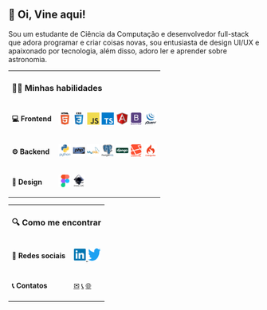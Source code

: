 <h2>👋 Oi, Vine aqui!</h2>
<p>
    Sou um estudante de Ciência da Computação e desenvolvedor full-stack que adora
    programar e criar coisas novas, sou entusiasta de design UI/UX e apaixonado por tecnologia, além disso, adoro ler e aprender sobre
    astronomia.
</p>
<!--img align="right" src="https://media.giphy.com/media/waIb4gha3r6PS/source.gif" width="480" -->
<table border="0">
    <tr>
        <td colspan="2">
            <h3>👨‍💻 Minhas habilidades</h3>
        </td>
    </tr>
    <tr>
        <td>
            <h4>💻 Frontend</h4>
        </td>
        <td valign="middle">
            <img src="https://raw.githubusercontent.com/devicons/devicon/master/icons/html5/html5-original-wordmark.svg" alt="html5" width="25" height="25" />
            <img src="https://raw.githubusercontent.com/devicons/devicon/master/icons/css3/css3-original-wordmark.svg" alt="css3" width="25" height="25" />
            <img src="https://raw.githubusercontent.com/devicons/devicon/master/icons/javascript/javascript-original.svg" alt="javascript" width="25" height="25" /> 
            <img src="https://raw.githubusercontent.com/devicons/devicon/master/icons/typescript/typescript-original.svg" alt="typescript" width="25" height="25" />
            <img src="https://raw.githubusercontent.com/devicons/devicon/master/icons/angularjs/angularjs-original.svg" alt="angular-js" width="25" height="25" />
            <img src="https://github.com/devicons/devicon/raw/master/icons/bootstrap/bootstrap-plain-wordmark.svg" alt="bootstrap" width="25" height="25" />
            <img src="https://github.com/devicons/devicon/raw/master/icons/jquery/jquery-original-wordmark.svg" alt="jquery" width="25" height="25" />
        </td>
    </tr>
    <tr>
        <td>
            <h4>⚙ Backend</h4>
        </td>
        <td valign="middle">
            <img title="Python" src="https://raw.githubusercontent.com/devicons/devicon/master/icons/python/python-original-wordmark.svg" alt="python" width="25" height="25" />
            <img title="Php" src="https://raw.githubusercontent.com/devicons/devicon/master/icons/php/php-original.svg" alt="php" width="25" height="25" />
            <img title="MySQL" src="https://raw.githubusercontent.com/devicons/devicon/master/icons/mysql/mysql-original-wordmark.svg" alt="mysql" width="25" height="25" />
            <img title="PostgreSQL" src="https://raw.githubusercontent.com//devicons/devicon/master/icons/postgresql/postgresql-original-wordmark.svg" alt="postgreSQL" width="25" height="25" />
            <img title="Django" src="https://raw.githubusercontent.com//devicons/devicon/master/icons/django/django-original.svg" alt="postgreSQL" width="25" height="25" />
            <img title="Laravel" src="https://raw.githubusercontent.com/devicons/devicon/master/icons/laravel/laravel-plain-wordmark.svg" alt="laravel" width="25" height="25" />
            <img title="CodeIgniter" src="https://raw.githubusercontent.com/devicons/devicon/master/icons/codeigniter/codeigniter-plain-wordmark.svg" alt="codeigniter" width="25" height="25" />
        </td>
    </tr>
    <tr>
        <td>
            <h4>🎨 Design</h4>
        </td>
        <td valign="middle">
            <img title="Figma" src="https://raw.githubusercontent.com/devicons/devicon/master/icons/figma/figma-original.svg" alt="figma" width="25" height="25" />
            <img title="Inkscape" src="https://raw.githubusercontent.com/devicons/devicon/master/icons/inkscape/inkscape-original-wordmark.svg" alt="inkscape" width="25" height="25" />
        </td>
    </tr>
</table>
<table border="0">
    <tr border="0">
        <td colspan="2">
            <h3>🔍 Como me encontrar</h3>
        </td>
    </tr>
    <tr>
        <td>
            <h4>👥 Redes sociais</h4>
        </td>
        <td valign="middle">
            <a href="https://linkedin.com/in/vinesnts">
                <img title="LinkedIn" src="https://raw.githubusercontent.com/devicons/devicon/master/icons/linkedin/linkedin-original.svg" alt="linkedin" width="25" height="25" />
            </a>
            <a href="https://twitter.com/vinesnts">
                <img title="Twitter" src="https://raw.githubusercontent.com/devicons/devicon/master/icons/twitter/twitter-original.svg" alt="twitter" width="25" height="25" />
            </a>
        </td>
    </tr>
    <tr>
        <td>
            <h4>📞 Contatos</h4>
        </td>
        <td valign="middle">
            <a title="E-mail: contato@viniciusalmeida.dev" href="mailto:contato@viniciusalmeida.dev">✉</a>
            <a title="Whatsapp: +55 81 981645401" href="https://wa.me/message/P2IWW4QTZN7TI1">📞</a>
            <a title="Site: viniciusalmeida.dev" href="https://viniciusalmeida.dev">🌐</a>
        </td>
    </tr>
</table>
